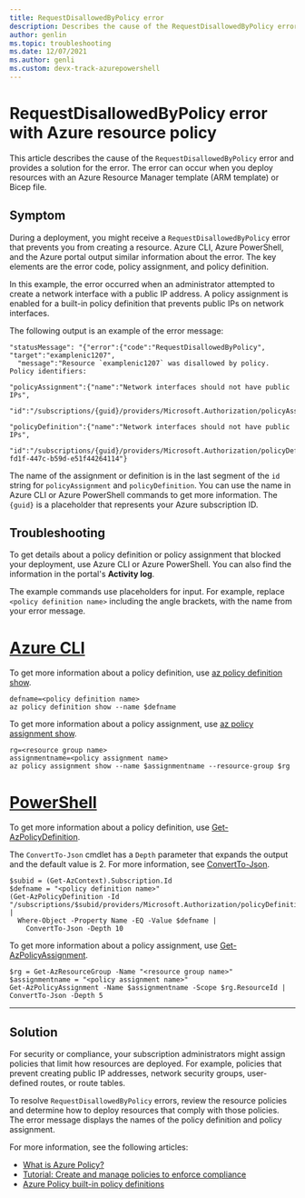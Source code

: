```yaml
---
title: RequestDisallowedByPolicy error
description: Describes the cause of the RequestDisallowedByPolicy error when deploying resources with an Azure Resource Manager template (ARM template) or Bicep file.
author: genlin
ms.topic: troubleshooting
ms.date: 12/07/2021
ms.author: genli
ms.custom: devx-track-azurepowershell
---
```


# RequestDisallowedByPolicy error with Azure resource policy

This article describes the cause of the `RequestDisallowedByPolicy` error and provides a solution for the error. The error can occur when you deploy resources with an Azure Resource Manager template (ARM template) or Bicep file.

## Symptom

During a deployment, you might receive a `RequestDisallowedByPolicy` error that prevents you from creating a resource. Azure CLI, Azure PowerShell, and the Azure portal output similar information about the error. The key elements are the error code, policy assignment, and policy definition.

In this example, the error occurred when an administrator attempted to create a network interface with a public IP address. A policy assignment is enabled for a built-in policy definition that prevents public IPs on network interfaces.

The following output is an example of the error message:

```Output
"statusMessage": "{"error":{"code":"RequestDisallowedByPolicy", "target":"examplenic1207",
  "message":"Resource `examplenic1207` was disallowed by policy. Policy identifiers:

"policyAssignment":{"name":"Network interfaces should not have public IPs",
  "id":"/subscriptions/{guid}/providers/Microsoft.Authorization/policyAssignments/1111aa2222bb3333cc4444dd"}

"policyDefinition":{"name":"Network interfaces should not have public IPs",
  "id":"/subscriptions/{guid}/providers/Microsoft.Authorization/policyDefinitions/83a86a26-fd1f-447c-b59d-e51f44264114"}
```

The name of the assignment or definition is in the last segment of the `id` string for `policyAssignment` and `policyDefinition`. You can use the name in Azure CLI or Azure PowerShell commands to get more information. The `{guid}` is a placeholder that represents your Azure subscription ID.

## Troubleshooting

To get details about a policy definition or policy assignment that blocked your deployment, use  Azure CLI or Azure PowerShell. You can also find the information in the portal's **Activity log**.

The example commands use placeholders for input. For example, replace `<policy definition name>` including the angle brackets, with the name from your error message.

# [Azure CLI](#tab/azure-cli)

To get more information about a policy definition, use [az policy definition show](/cli/azure/policy/definition#az_policy_definition_show).

```azurecli
defname=<policy definition name>
az policy definition show --name $defname
```

To get more information about a policy assignment, use [az policy assignment show](/cli/azure/policy/assignment#az_policy_assignment_show).

```azurecli
rg=<resource group name>
assignmentname=<policy assignment name>
az policy assignment show --name $assignmentname --resource-group $rg
```

# [PowerShell](#tab/azure-powershell)

To get more information about a policy definition, use [Get-AzPolicyDefinition](/powershell/module/az.resources/get-azpolicydefinition).

The `ConvertTo-Json` cmdlet has a `Depth` parameter that expands the output and the default value is 2. For more information, see [ConvertTo-Json](/powershell/module/microsoft.powershell.utility/convertto-json).

```azurepowershell
$subid = (Get-AzContext).Subscription.Id
$defname = "<policy definition name>"
(Get-AzPolicyDefinition -Id "/subscriptions/$subid/providers/Microsoft.Authorization/policyDefinitions") |
  Where-Object -Property Name -EQ -Value $defname |
    ConvertTo-Json -Depth 10
```

To get more information about a policy assignment, use [Get-AzPolicyAssignment](/powershell/module/az.resources/get-azpolicyassignment).

```azurepowershell
$rg = Get-AzResourceGroup -Name "<resource group name>"
$assignmentname = "<policy assignment name>"
Get-AzPolicyAssignment -Name $assignmentname -Scope $rg.ResourceId | ConvertTo-Json -Depth 5
```

---

## Solution

For security or compliance, your subscription administrators might assign policies that limit how resources are deployed. For example, policies that prevent creating public IP addresses, network security groups, user-defined routes, or route tables.

To resolve `RequestDisallowedByPolicy` errors, review the resource policies and determine how to deploy resources that comply with those policies. The error message displays the names of the policy definition and policy assignment.

For more information, see the following articles:

- [What is Azure Policy?](../../governance/policy/overview.md)
- [Tutorial: Create and manage policies to enforce compliance](../../governance/policy/tutorials/create-and-manage.md)
- [Azure Policy built-in policy definitions](../../governance/policy/samples/built-in-policies.md)
